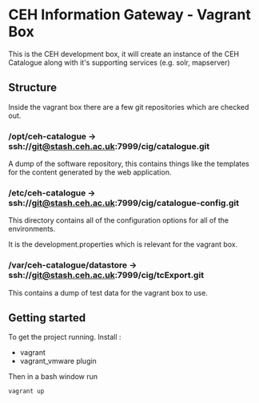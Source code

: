 # CEH Information Gateway - Vagrant Box

This is the CEH development box, it will create an instance of the CEH Catalogue along with it's supporting services (e.g. solr, mapserver)

## Structure

Inside the vagrant box there are a few git repositories which are checked out. 

### /opt/ceh-catalogue -> ssh://git@stash.ceh.ac.uk:7999/cig/catalogue.git

  A dump of the software repository, this contains things like the templates for the 
  content generated by the web application.

### /etc/ceh-catalogue -> ssh://git@stash.ceh.ac.uk:7999/cig/catalogue-config.git

  This directory contains all of the configuration options for all of the environments.

  It is the development.properties which is relevant for the vagrant box.

### /var/ceh-catalogue/datastore -> ssh://git@stash.ceh.ac.uk:7999/cig/tcExport.git

  This contains a dump of test data for the vagrant box to use. 

## Getting started

To get the project running. Install :

* vagrant
* vagrant_vmware plugin

Then in a bash window run 

    vagrant up